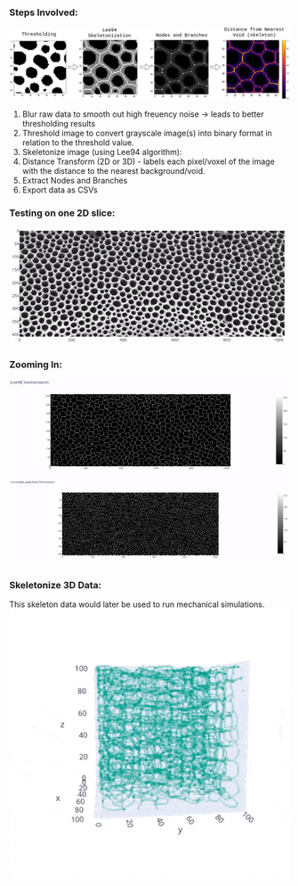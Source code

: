 ### Steps Involved:
![](/images_and_gifs/horizontal_skeletonization_steps.png)
1. Blur raw data to smooth out high freuency noise -> leads to better thresholding results
2. Threshold image to convert grayscale image(s) into binary format in relation to the threshold value.
3. Skeletonize image (using Lee94 algorithm):
4. Distance Transform (2D or 3D) - labels each pixel/voxel of the image with the distance to the nearest background/void.
5. Extract Nodes and Branches
6. Export data as CSVs
### Testing on one 2D slice:
<img src="/images_and_gifs/processing_steps.gif" width="750" title="hover text">
 
### Zooming In:
<img src="/images_and_gifs/lee94_skeletonization.gif" width="750" title="hover text">
 
<img src="/images_and_gifs/centroids_and_pore_perimeters.gif" width="750" title="hover text">

### Skeletonize 3D Data:
This skeleton data would later be used to run mechanical simulations.
![](/images_and_gifs/3d_skeleton_scatterplot.gif)

